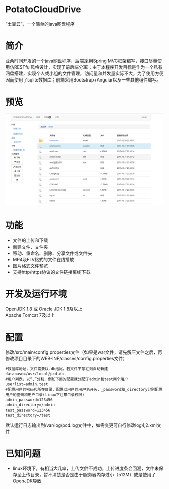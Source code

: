 # PotatoCloudDrive
“土豆云”，一个简单的java网盘程序
# 简介
业余时间开发的一个java网盘程序，后端采用Spring MVC框架编写，接口尽量使用仿RESTful风格设计，实现了前后端分离；由于本程序开发目标是作为一个私有网盘搭建，实现个人或小组的文件管理，访问量和并发量实际不大，为了使用方便因而使用了sqlite数据库；前端采用Bootstrap+Angular以及一些其他组件编写。
# 预览
![](./pcd_demo.png)
# 功能
- 文件的上传和下载
- 新建文件、文件夹
- 移动、重命名、删除、分享文件或文件夹
- MP4及FLV格式的文件在线播放
- 图片格式文件预览
- 支持http/https协议的文件链接离线下载  

# 开发及运行环境
OpenJDK 1.8 或 Oracle JDK 1.8及以上  
Apache Tomcat 7及以上  
# 配置
修改/src/main/config.properties文件（如果是war文件，请先解压文件之后，再修改项目目录下的WEB-INF/classes/config.properties文件）
```
#数据库地址，文件需要以.db结尾，若文件不存在则自动新建
database=/usr/local/pcd.db
#用户列表，以“,”分割，例如下面的配置就分配了admin和test两个用户
userlist=admin,test
#配置用户的密码和所在目录，配置以用户的用户名开头，_password和_directory分别配置用户的密码和用户目录(linux下注意目录权限)
admin_password=123456
admin_directory=/admin
test_password=123456
test_directory=/test
```
默认运行日志输出到/var/log/pcd.log文件中，如需变更可自行修改log4j2.xml文件
# 已知问题
- linux环境下，有相当大几率，上传文件不成功，上传进度条会回溯，文件未保存至上传目录，暂不清楚是否是由于服务器内存过小（512M）或是使用了OpenJDK导致




